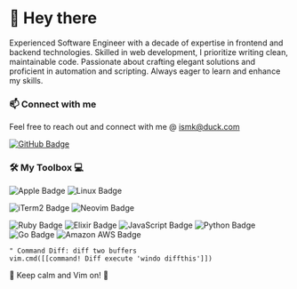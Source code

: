 # 👋 Hey there

Experienced Software Engineer with a decade of expertise in frontend and backend technologies. 
Skilled in web development, I prioritize writing clean, maintainable code. Passionate about crafting elegant solutions and proficient in automation and scripting. Always eager to learn and enhance my skills.

### 📫 Connect with me
Feel free to reach out and connect with me @ ismk@duck.com

[![GitHub Badge](https://img.shields.io/badge/-GitHub-181717?style=flat-square&logo=github&logoColor=white)](https://github.com/ismk)

### 🛠️ My Toolbox 💻 

![Apple Badge](https://img.shields.io/badge/Apple-000000?logo=apple&logoColor=white&style=flat) ![Linux Badge](https://img.shields.io/badge/Linux-FCC624?logo=linux&logoColor=000&style=flat) 

![iTerm2 Badge](https://img.shields.io/badge/iTerm2-000?logo=iterm2&logoColor=fff&style=flat) ![Neovim Badge](https://img.shields.io/badge/Neovim-57A143?logo=neovim&logoColor=fff&style=flat)

![Ruby Badge](https://img.shields.io/badge/Ruby-CC342D?logo=ruby&logoColor=fff&style=flat)
![Elixir Badge](https://img.shields.io/badge/Elixir-4B275F?logo=elixir&logoColor=fff&style=flat)
![JavaScript Badge](https://img.shields.io/badge/JavaScript-F7DF1E?logo=javascript&logoColor=000&style=flat)
![Python Badge](https://img.shields.io/badge/Python-3776AB?logo=python&logoColor=fff&style=flat)
![Go Badge](https://img.shields.io/badge/Go-00ADD8?logo=go&logoColor=fff&style=flat)
![Amazon AWS Badge](https://img.shields.io/badge/Amazon%20AWS-232F3E?logo=amazonaws&logoColor=fff&style=flat)

```vim
" Command Diff: diff two buffers
vim.cmd([[command! Diff execute 'windo diffthis']])

```

🌟 Keep calm and Vim on! 🌟
